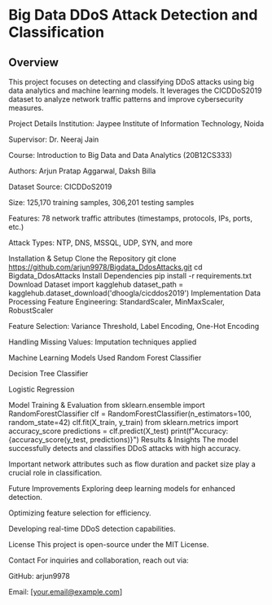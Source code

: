 # Big Data DDoS Attack Detection and Classification
## Overview
This project focuses on detecting and classifying DDoS attacks using big data analytics and machine learning models. It leverages the CICDDoS2019 dataset to analyze network traffic patterns and improve cybersecurity measures.

Project Details
Institution: Jaypee Institute of Information Technology, Noida

Supervisor: Dr. Neeraj Jain

Course: Introduction to Big Data and Data Analytics (20B12CS333)

Authors: Arjun Pratap Aggarwal, Daksh Billa

Dataset
Source: CICDDoS2019

Size: 125,170 training samples, 306,201 testing samples

Features: 78 network traffic attributes (timestamps, protocols, IPs, ports, etc.)

Attack Types: NTP, DNS, MSSQL, UDP, SYN, and more

Installation & Setup
Clone the Repository
git clone https://github.com/arjun9978/Bigdata_DdosAttacks.git
cd Bigdata_DdosAttacks
Install Dependencies
pip install -r requirements.txt
Download Dataset
import kagglehub
dataset_path = kagglehub.dataset_download('dhoogla/cicddos2019')
Implementation
Data Processing
Feature Engineering: StandardScaler, MinMaxScaler, RobustScaler

Feature Selection: Variance Threshold, Label Encoding, One-Hot Encoding

Handling Missing Values: Imputation techniques applied

Machine Learning Models Used
Random Forest Classifier

Decision Tree Classifier

Logistic Regression

Model Training & Evaluation
from sklearn.ensemble import RandomForestClassifier
clf = RandomForestClassifier(n_estimators=100, random_state=42)
clf.fit(X_train, y_train)
from sklearn.metrics import accuracy_score
predictions = clf.predict(X_test)
print(f"Accuracy: {accuracy_score(y_test, predictions)}")
Results & Insights
The model successfully detects and classifies DDoS attacks with high accuracy.

Important network attributes such as flow duration and packet size play a crucial role in classification.

Future Improvements
Exploring deep learning models for enhanced detection.

Optimizing feature selection for efficiency.

Developing real-time DDoS detection capabilities.

License
This project is open-source under the MIT License.

Contact
For inquiries and collaboration, reach out via:

GitHub: arjun9978

Email: [your.email@example.com]



